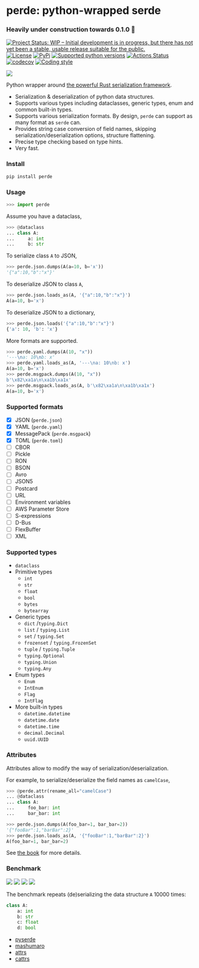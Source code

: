 # perde: python-wrapped serde

### Heavily under construction towards 0.1.0 🎅

[![Project Status: WIP – Initial development is in progress, but there has not yet been a stable, usable release suitable for the public.](https://www.repostatus.org/badges/latest/wip.svg)](https://www.repostatus.org/#wip)
[![License](https://img.shields.io/badge/License-MIT-blue.svg)](https://opensource.org/licenses/MIT)
[![PyPi](https://img.shields.io/pypi/v/perde.svg)](https://pypi.python.org/pypi/perde)
[![Supported python versions](https://img.shields.io/pypi/pyversions/perde.svg)](https://pypi.org/project/perde/)
[![Actions Status](https://github.com/YushiOMOTE/perde/workflows/tests/badge.svg)](https://github.com/YushiOMOTE/perde/actions)
[![codecov](https://codecov.io/gh/yushiomote/perde/branch/master/graph/badge.svg)](https://codecov.io/gh/yushiomote/perde)
[![Coding style](https://badgen.net/badge/code%20style/black/000)](https://github.com/ambv/black)

![](https://github.com/YushiOMOTE/perde/blob/master/assets/logo.png?raw=true)

Python wrapper around [the powerful Rust serialization framework](https://github.com/serde-rs/serde).

* Serialization & deserialization of python data structures.
* Supports various types including dataclasses, generic types, enum and common built-in types.
* Supports various serialization formats. By design, `perde` can support as many format as `serde` can.
* Provides string case conversion of field names, skipping serialization/deserialization options, structure flattening.
* Precise type checking based on type hints.
* Very fast.

<!--
>>> from dataclasses import dataclass, field
>>> import enum

-->


### Install

```sh
pip install perde
```

### Usage

```python
>>> import perde

```

Assume you have a dataclass,

```python
>>> @dataclass
... class A:
...     a: int
...     b: str

```

To serialize class `A` to JSON,

```python
>>> perde.json.dumps(A(a=10, b='x'))
'{"a":10,"b":"x"}'

```

To deserialize JSON to class `A`,

```python
>>> perde.json.loads_as(A, '{"a":10,"b":"x"}')
A(a=10, b='x')

```

To deserialize JSON to a dictionary,

```python
>>> perde.json.loads('{"a":10,"b":"x"}')
{'a': 10, 'b': 'x'}

```

More formats are supported.

```python
>>> perde.yaml.dumps(A(10, "x"))
'---\na: 10\nb: x'
>>> perde.yaml.loads_as(A, '---\na: 10\nb: x')
A(a=10, b='x')
>>> perde.msgpack.dumps(A(10, "x"))
b'\x82\xa1a\n\xa1b\xa1x'
>>> perde.msgpack.loads_as(A, b'\x82\xa1a\n\xa1b\xa1x')
A(a=10, b='x')

```

### Supported formats

* [x] JSON (`perde.json`)
* [x] YAML (`perde.yaml`)
* [x] MessagePack (`perde.msgpack`)
* [x] TOML (`perde.toml`)
* [ ] CBOR
* [ ] Pickle
* [ ] RON
* [ ] BSON
* [ ] Avro
* [ ] JSON5
* [ ] Postcard
* [ ] URL
* [ ] Environment variables
* [ ] AWS Parameter Store
* [ ] S-expressions
* [ ] D-Bus
* [ ] FlexBuffer
* [ ] XML

### Supported types

* `dataclass`
* Primitive types
    * `int`
    * `str`
    * `float`
    * `bool`
    * `bytes`
    * `bytearray`
* Generic types
    * `dict` /`typing.Dict`
    * `list` / `typing.List`
    * `set` / `typing.Set`
    * `frozenset` / `typing.FrozenSet`
    * `tuple` / `typing.Tuple`
    * `typing.Optional`
    * `typing.Union`
    * `typing.Any`
* Enum types
    * `Enum`
    * `IntEnum`
    * `Flag`
    * `IntFlag`
* More built-in types
    * `datetime.datetime`
    * `datetime.date`
    * `datetime.time`
    * `decimal.Decimal`
    * `uuid.UUID`

### Attributes

Attributes allow to modify the way of serialization/deserialization.

For example, to serialize/deserialize the field names as `camelCase`,

```python
>>> @perde.attr(rename_all="camelCase")
... @dataclass
... class A:
...     foo_bar: int
...     bar_bar: int

>>> perde.json.dumps(A(foo_bar=1, bar_bar=2))
'{"fooBar":1,"barBar":2}'
>>> perde.json.loads_as(A, '{"fooBar":1,"barBar":2}')
A(foo_bar=1, bar_bar=2)

```

See [the book](https://yushiomote.github.io/perde/attributes.html) for more details.

### Benchmark

<img src="https://github.com/YushiOMOTE/perde/blob/master/assets/serialize_json_data_a.svg?raw=true" />
<img src="https://github.com/YushiOMOTE/perde/blob/master/assets/deserialize_json_data_a.svg?raw=true" />
<img src="https://github.com/YushiOMOTE/perde/blob/master/assets/serialize_msgpack_data_a.svg?raw=true" />
<img src="https://github.com/YushiOMOTE/perde/blob/master/assets/deserialize_msgpack_data_a.svg?raw=true" />

The benchmark repeats (de)serializing the data structure `A` 10000 times:

```python
class A:
    a: int
    b: str
    c: float
    d: bool
```

* [pyserde](https://github.com/yukinarit/pyserde)
* [mashumaro](https://github.com/Fatal1ty/mashumaro)
* [attrs](https://github.com/python-attrs/attrs)
* [cattrs](https://github.com/Tinche/cattrs)
